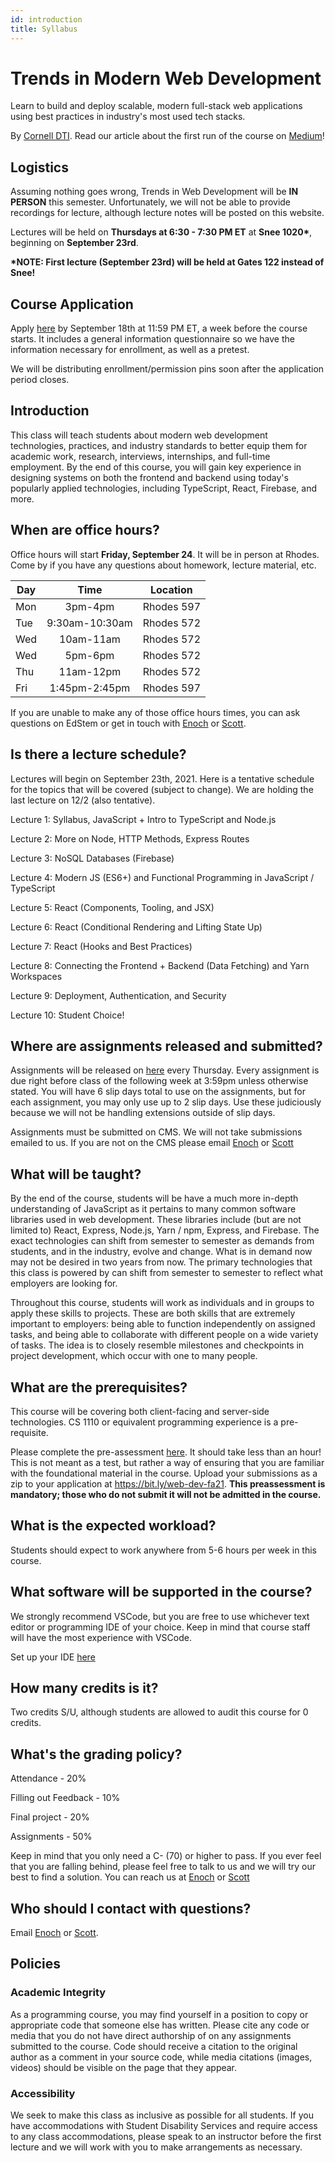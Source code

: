 ```yaml
---
id: introduction
title: Syllabus
---
```


# Trends in Modern Web Development

Learn to build and deploy scalable, modern full-stack web applications using
best practices in industry's most used tech stacks.

By [Cornell DTI](http://cornelldti.org/). Read our article about the first run
of the course on
[Medium](https://medium.com/cornell-design-tech-initiative/cornell-dti-trends-in-web-development-4cb5abc56776)!

## Logistics

Assuming nothing goes wrong, Trends in Web Development will be **IN PERSON**
this semester. Unfortunately, we will not be able to provide recordings for
lecture, although lecture notes will be posted on this website.

Lectures will be held on **Thursdays at 6:30 - 7:30 PM ET** at **Snee 1020\***,
beginning on **September 23rd**.

**\*NOTE: First lecture (September 23rd) will be held at Gates 122 instead of
Snee!**

## Course Application

Apply [here](https://bit.ly/web-dev-fa21) by September 18th at 11:59 PM ET, a
week before the course starts. It includes a general information questionnaire
so we have the information necessary for enrollment, as well as a pretest.

We will be distributing enrollment/permission pins soon after the application
period closes.

## Introduction

This class will teach students about modern web development technologies,
practices, and industry standards to better equip them for academic work,
research, interviews, internships, and full-time employment. By the end of this
course, you will gain key experience in designing systems on both the frontend
and backend using today's popularly applied technologies, including TypeScript,
React, Firebase, and more.

## When are office hours?

Office hours will start **Friday, September 24**. It will be in person at
Rhodes. Come by if you have any questions about homework, lecture material, etc.

| Day |      Time      | Location   |
| --- | :------------: | ---------- |
| Mon |    3pm-4pm     | Rhodes 597 |
| Tue | 9:30am-10:30am | Rhodes 572 |
| Wed |   10am-11am    | Rhodes 572 |
| Wed |    5pm-6pm     | Rhodes 572 |
| Thu |   11am-12pm    | Rhodes 572 |
| Fri | 1:45pm-2:45pm  | Rhodes 597 |

If you are unable to make any of those office hours times, you can ask questions
on EdStem or get in touch with [Enoch](mailto:yc728@cornell.edu) or
[Scott](mailto:sw754@cornell.edu).

## Is there a lecture schedule?

Lectures will begin on September 23th, 2021. Here is a tentative schedule for
the topics that will be covered (subject to change). We are holding the last
lecture on 12/2 (also tentative).

Lecture 1: Syllabus, JavaScript + Intro to TypeScript and Node.js

Lecture 2: More on Node, HTTP Methods, Express Routes

Lecture 3: NoSQL Databases (Firebase)

Lecture 4: Modern JS (ES6+) and Functional Programming in JavaScript / TypeScript

Lecture 5: React (Components, Tooling, and JSX)

Lecture 6: React (Conditional Rendering and Lifting State Up)

Lecture 7: React (Hooks and Best Practices)

Lecture 8: Connecting the Frontend + Backend (Data Fetching) and Yarn Workspaces

Lecture 9: Deployment, Authentication, and Security

Lecture 10: Student Choice!

## Where are assignments released and submitted?

Assignments will be released on [here](/docs/assignments) every Thursday. Every
assignment is due right before class of the following week at 3:59pm unless
otherwise stated. You will have 6 slip days total to use on the assignments, but
for each assignment, you may only use up to 2 slip days. Use these judiciously
because we will not be handling extensions outside of slip days.

Assignments must be submitted on CMS. We will not take submissions emailed to
us. If you are not on the CMS please email [Enoch](mailto:yc728@cornell.edu) or
[Scott](mailto:sw754@cornell.edu)

## What will be taught?

By the end of the course, students will be have a much more in-depth
understanding of JavaScript as it pertains to many common software libraries
used in web development. These libraries include (but are not limited to) React,
Express, Node.js, Yarn / npm, Express, and Firebase. The exact technologies can
shift from semester to semester as demands from students, and in the industry,
evolve and change. What is in demand now may not be desired in two years from
now. The primary technologies that this class is powered by can shift from
semester to semester to reflect what employers are looking for.

Throughout this course, students will work as individuals and in groups to apply
these skills to projects. These are both skills that are extremely important to
employers: being able to function independently on assigned tasks, and being
able to collaborate with different people on a wide variety of tasks. The idea
is to closely resemble milestones and checkpoints in project development, which
occur with one to many people.

## What are the prerequisites?

This course will be covering both client-facing and server-side technologies. CS
1110 or equivalent programming experience is a pre-requisite.

Please complete the pre-assessment [here](/preassessment.zip). It should take
less than an hour! This is not meant as a test, but rather a way of ensuring
that you are familiar with the foundational material in the course. Upload your
submissions as a zip to your application at https://bit.ly/web-dev-fa21. **This
preassessment is mandatory; those who do not submit it will not be admitted in
the course.**

## What is the expected workload?

Students should expect to work anywhere from 5-6 hours per week in this course.

## What software will be supported in the course?

We strongly recommend VSCode, but you are free to use whichever text editor or
programming IDE of your choice. Keep in mind that course staff will have the
most experience with VSCode.

Set up your IDE [here](/docs/setup-editor)

## How many credits is it?

Two credits S/U, although students are allowed to audit this course for 0
credits.

## What's the grading policy?

Attendance - 20%

Filling out Feedback - 10%

Final project - 20%

Assignments - 50%

Keep in mind that you only need a C- (70) or higher to pass. If you ever feel
that you are falling behind, please feel free to talk to us and we will try our
best to find a solution. You can reach us at [Enoch](mailto:yc728@cornell.edu)
or [Scott](mailto:sw754@cornell.edu)

## Who should I contact with questions?

Email [Enoch](mailto:yc728@cornell.edu) or [Scott](mailto:sw754@cornell.edu).

## Policies

### Academic Integrity

As a programming course, you may find yourself in a position to copy or
appropriate code that someone else has written. Please cite any code or media
that you do not have direct authorship of on any assignments submitted to the
course. Code should receive a citation to the original author as a comment in
your source code, while media citations (images, videos) should be visible on
the page that they appear.

### Accessibility

We seek to make this class as inclusive as possible for all students. If you
have accommodations with Student Disability Services and require access to any
class accommodations, please speak to an instructor before the first lecture and
we will work with you to make arrangements as necessary.
